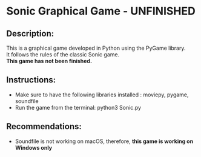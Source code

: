 # Sonic Graphical Game - UNFINISHED

## Description:
This is a graphical game developed in Python using the PyGame library.
<br> It follows the rules of the classic Sonic game.
<br> **This game has not been finished.**

## Instructions:
- Make sure to have the following libraries installed : moviepy, pygame, soundfile
- Run the game from the terminal: python3 Sonic.py

## Recommendations:
- Soundfile is not working on macOS, therefore, **this game is working on Windows only**
